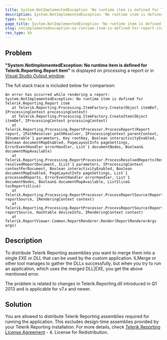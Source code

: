 ```yaml
---
title: System.NotImplementedException 'No runtime item is defined for Telerik.Reporting.Report item'
description: System.NotImplementedException 'No runtime item is defined for Telerik.Reporting.Report item'.
type: how-to
page_title: System.NotImplementedException 'No runtime item is defined for Telerik.Reporting.Report item'
slug: notimplementedexception-no-runtime-item-is-defined-for-report-item
res_type: kb
---
```


  
## Problem  
**"System.NotImplementedException: No runtime item is defined for Telerik.Reporting.Report item"** is displayed on processing a report or in [Visual Studio Output window](https://msdn.microsoft.com/en-us/library/3hk6fby3.aspx).  

The full stack trace is included below for comparison:  

```
An error has occurred while rendering a report:
System.NotImplementedException: No runtime item is defined for Telerik.Reporting.Report item
   at Telerik.Reporting.Processing.ItemFactory.Create(Object itemDef, IProcessingContext processingContext)
   at Telerik.Reporting.Processing.ItemFactory.CreateItem(Object itemDef, IProcessingContext processingContext)
   at Telerik.Reporting.Processing.ReportProcessor.ProcessReport(Report report, IPathResolver pathResolver, IProcessingContext parentContext, IEnumerable`1 parameters, Key rootKey, Boolean interactivityEnabled, Boolean documentMapEnabled, PageLayoutInfo pageSettings, ErrorEventHandler errorHandler, List`1 documentNodes, Boolean& documentMapAvailable)
   at Telerik.Reporting.Processing.ReportProcessor.ProcessResolvedReports(ResolvedReportDocument resolvedReportDocument, IList`1 parameters, IProcessingContext contextPerDocument, Boolean interactivityEnabled, Boolean documentMapEnabled, PageLayoutInfo pageSettings, List`1 processedReports, ErrorEventHandler errorHandler, List`1 documentNodes, Boolean& documentMapAvailable, ListSlice& tocReportsSlice)
   at Telerik.Reporting.Processing.ReportProcessor.ProcessReportSource(ReportSource reportSource, IRenderingContext context)
   at Telerik.Reporting.Processing.ReportProcessor.ProcessReportSource(ReportSource reportSource, Hashtable deviceInfo, IRenderingContext context)
   at Telerik.ReportViewer.Common.ReportRenderer.Render(ReportRendererArgs args)
```
  
  
## Description 

To distribute Telerik Reporting assemblies you want to merge them into a single EXE or DLL that can be used by the custom application. ILMerge or other tool manages to gather the DLLs successfully, but when you try to run an application, which uses the merged DLL|EXE, you get the above mentioned error.   

The problem is related to changes in Telerik.Reporting.dll introduced in Q1 2013 and is applicable for v7.x and newer.  
  
## Solution 

You are allowed to distribute Telerik Reporting assemblies required for running the application. This excludes design-time assemblies provided by your Telerik Reporting installation.
For more details, check [Telerik Reporting License Agreement](https://www.telerik.com/purchase/license-agreement/reporting-dlw-s) - 4. License for Redistribution.

